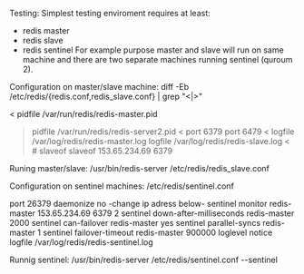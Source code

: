 Testing:
Simplest testing enviroment requires at least:
* redis master
* redis slave
* redis sentinel
For example purpose master and slave will run on same machine and there are two separate machines running sentinel (quroum 2).

Configuration on master/slave machine:
diff -Eb /etc/redis/{redis.conf,redis_slave.conf} | grep "<\|>"
> 
< pidfile /var/run/redis/redis-master.pid
> pidfile /var/run/redis/redis-server2.pid
< port 6379
> port 6479
< logfile /var/log/redis/redis-master.log
> logfile /var/log/redis/redis-slave.log
< # slaveof <masterip> <masterport>
> slaveof 153.65.234.69 6379

Runing master/slave:
/usr/bin/redis-server /etc/redis/redis_slave.conf


Configuration on sentinel machines:
/etc/redis/sentinel.conf

port 26379
daemonize no
-change ip adress below-
sentinel monitor redis-master 153.65.234.69 6379 2
sentinel down-after-milliseconds redis-master 2000
sentinel can-failover redis-master yes
sentinel parallel-syncs redis-master 1
sentinel failover-timeout redis-master 900000
loglevel notice
logfile /var/log/redis/redis-sentinel.log

Runnig sentinel:
/usr/bin/redis-server /etc/redis/sentinel.conf --sentinel
